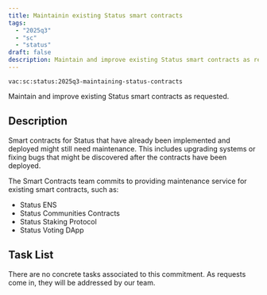 ```yaml
---
title: Maintainin existing Status smart contracts
tags:
  - "2025q3"
  - "sc"
  - "status"
draft: false
description: Maintain and improve existing Status smart contracts as requested.
---
```


`vac:sc:status:2025q3-maintaining-status-contracts`

Maintain and improve existing Status smart contracts as requested.

## Description

Smart contracts for Status that have already been implemented and deployed might still need maintenance.
This includes upgrading systems or fixing bugs that might be discovered after the contracts have been deployed.

The Smart Contracts team commits to providing maintenance service for existing smart contracts,
such as:

- Status ENS
- Status Communities Contracts
- Status Staking Protocol
- Status Voting DApp

## Task List

There are no concrete tasks associated to this commitment.
As requests come in,
they will be addressed by our team.

